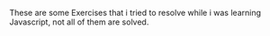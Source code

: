 These are some Exercises that i tried to resolve while i was learning Javascript, not all of them are solved.
